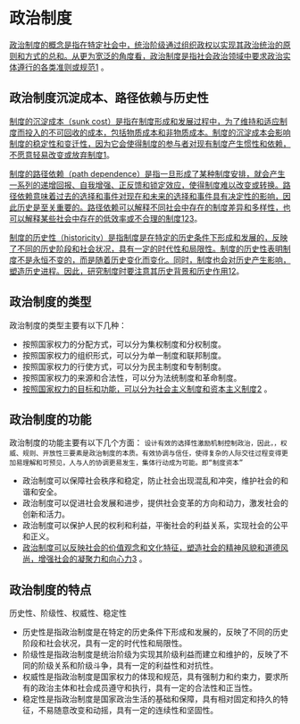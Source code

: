 # 政治制度
[政治制度的概念是指在特定社会中，统治阶级通过组织政权以实现其政治统治的原则和方式的总和。从更为宽泛的角度看，政治制度是指社会政治领域中要求政治实体遵行的各类准则或规范](https://baike.baidu.com/item/%E6%94%BF%E6%B2%BB/169778)[1](https://baike.baidu.com/item/%E6%94%BF%E6%B2%BB/169778) 。

## 政治制度沉淀成本、路径依赖与历史性

[制度的沉淀成本（sunk cost）是指在制度形成和发展过程中，为了维持和适应制度而投入的不可回收的成本，包括物质成本和非物质成本。制度的沉淀成本会影响制度的稳定性和变迁性，因为它会使得制度的参与者对现有制度产生惯性和依赖，不愿意轻易改变或放弃制度](http://ie.cssn.cn/achievements/research_papers/201712/t20171204_3762390.html)[1](http://ie.cssn.cn/achievements/research_papers/201712/t20171204_3762390.html)。

[制度的路径依赖（path dependence）是指一旦形成了某种制度安排，就会产生一系列的递增回报、自我增强、正反馈和锁定效应，使得制度难以改变或转换。路径依赖意味着过去的选择和事件对现在和未来的选择和事件具有决定性的影响，因此历史是至关重要的。路径依赖可以解释不同社会中存在的制度差异和多样性，也可以解释某些社会中存在的低效率或不合理的制度](http://ie.cssn.cn/achievements/research_papers/201712/t20171204_3762390.html)[1](http://ie.cssn.cn/achievements/research_papers/201712/t20171204_3762390.html)[2](https://cdmd.cnki.com.cn/Article/CDMD-10511-2009134787.htm)[3](https://baike.baidu.com/item/%E8%B7%AF%E5%BE%84%E4%BE%9D%E8%B5%96)。

[制度的历史性（historicity）是指制度是在特定的历史条件下形成和发展的，反映了不同的历史阶段和社会状况，具有一定的时代性和局限性。制度的历史性表明制度不是永恒不变的，而是随着历史变化而变化。同时，制度也会对历史产生影响，塑造历史进程。因此，研究制度时要注意其历史背景和历史作用](http://ie.cssn.cn/achievements/research_papers/201712/t20171204_3762390.html)[1](http://ie.cssn.cn/achievements/research_papers/201712/t20171204_3762390.html)[2](https://cdmd.cnki.com.cn/Article/CDMD-10511-2009134787.htm)。

## 政治制度的类型
政治制度的类型主要有以下几种：

-   按照国家权力的分配方式，可以分为集权制度和分权制度。
-   按照国家权力的组织形式，可以分为单一制度和联邦制度。
-   按照国家权力的行使方式，可以分为民主制度和专制制度。
-   按照国家权力的来源和合法性，可以分为法统制度和革命制度。
-   [按照国家权力的目标和功能，可以分为社会主义制度和资本主义制度](https://wenku.baidu.com/view/e55052ad730abb68a98271fe910ef12d2af9a9f5.html)[2](https://wenku.baidu.com/view/e55052ad730abb68a98271fe910ef12d2af9a9f5.html) 。

## 政治制度的功能
政治制度的功能主要有以下几个方面：
`设计有效的选择性激励机制控制政治，因此，，权威、规则、开放性三要素是政治制度的本质。有效协调与信任，使得复杂的人际交往过程变得更加易理解和可预见，人与人的协调更易发生，集体行动成为可能。即“制度资本”`

-   政治制度可以保障社会秩序和稳定，防止社会出现混乱和冲突，维护社会的和谐和安全。
-   政治制度可以促进社会发展和进步，提供社会变革的方向和动力，激发社会的创新和活力。
-   政治制度可以保护人民的权利和利益，平衡社会的利益关系，实现社会的公平和正义。
-   [政治制度可以反映社会的价值观念和文化特征，塑造社会的精神风貌和道德风尚，增强社会的凝聚力和向心力](https://zhuanlan.zhihu.com/p/386279374)[3](https://zhuanlan.zhihu.com/p/386279374) 。
## 政治制度的特点
历史性、阶级性、权威性、稳定性
-   历史性是指政治制度是在特定的历史条件下形成和发展的，反映了不同的历史阶段和社会状况，具有一定的时代性和局限性。
-   阶级性是指政治制度是统治阶级为实现其阶级利益而建立和维护的，反映了不同的阶级关系和阶级斗争，具有一定的利益性和对抗性。
-   权威性是指政治制度是国家权力的体现和规范，具有强制力和约束力，要求所有的政治主体和社会成员遵守和执行，具有一定的合法性和正当性。
-   稳定性是指政治制度是国家政治生活的基础和保障，具有相对固定和持久的特征，不易随意改变和动摇，具有一定的连续性和坚固性。
